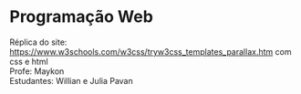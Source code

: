 # Programação Web 
Réplica do site: https://www.w3schools.com/w3css/tryw3css_templates_parallax.htm com css e html                                
Profe: Maykon                                                                                     
Estudantes: Willian e Julia Pavan
